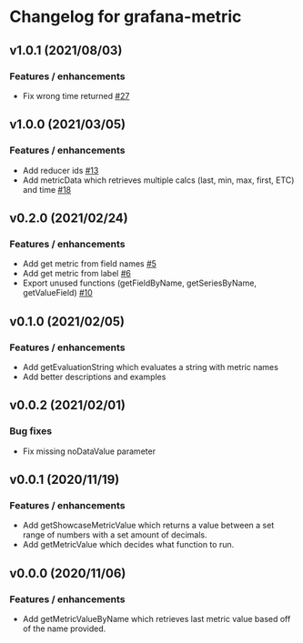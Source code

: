 # Changelog for grafana-metric

## v1.0.1 (2021/08/03)

### Features / enhancements

- Fix wrong time returned [#27](https://github.com/gapitio/grafana-metric/pull/27)

## v1.0.0 (2021/03/05)

### Features / enhancements

- Add reducer ids [#13](https://github.com/gapitio/grafana-metric/pull/13)
- Add metricData which retrieves multiple calcs (last, min, max, first, ETC) and time [#18](https://github.com/gapitio/grafana-metric/pull/18)

## v0.2.0 (2021/02/24)

### Features / enhancements

- Add get metric from field names [#5](https://github.com/gapitio/grafana-metric/pull/5)
- Add get metric from label [#6](https://github.com/gapitio/grafana-metric/pull/6)
- Export unused functions (getFieldByName, getSeriesByName, getValueField) [#10](https://github.com/gapitio/grafana-metric/pull/10)

## v0.1.0 (2021/02/05)

### Features / enhancements

- Add getEvaluationString which evaluates a string with metric names
- Add better descriptions and examples

## v0.0.2 (2021/02/01)

### Bug fixes

- Fix missing noDataValue parameter

## v0.0.1 (2020/11/19)

### Features / enhancements

- Add getShowcaseMetricValue which returns a value between a set range of numbers with a set amount of decimals.
- Add getMetricValue which decides what function to run.

## v0.0.0 (2020/11/06)

### Features / enhancements

- Add getMetricValueByName which retrieves last metric value based off of the name provided.
